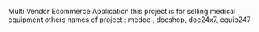 Multi Vendor Ecommerce Application
this project is for selling medical equipment
others names of project : medoc , docshop, doc24x7, equip247
